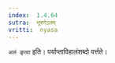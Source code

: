 ```yaml
---
index:  1.4.64
sutra:  भूषणेऽलम्
vritti:  nyasa
---
```


`अलं कृत्वा` इति। पर्याप्ताविहालंशब्दो वर्त्तते।

